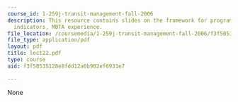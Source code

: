 ```yaml
---
course_id: 1-259j-transit-management-fall-2006
description: This resource contains slides on the framework for program design maintainance
  indicators, MBTA experience.
file_location: /coursemedia/1-259j-transit-management-fall-2006/f3f50535128e8fdd12a0b902ef6931e7_lect22.pdf
file_type: application/pdf
layout: pdf
title: lect22.pdf
type: course
uid: f3f50535128e8fdd12a0b902ef6931e7

---
```

None